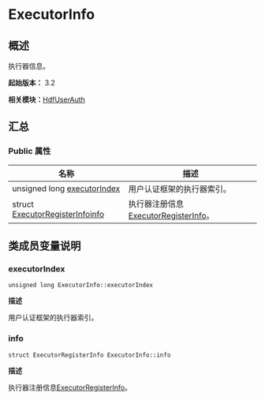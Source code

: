 # ExecutorInfo


## 概述

执行器信息。

**起始版本：** 3.2

**相关模块：**[HdfUserAuth](_hdf_user_auth_v10.md)


## 汇总


### Public 属性

| 名称 | 描述 | 
| -------- | -------- |
| unsigned long [executorIndex](#executorindex) | 用户认证框架的执行器索引。 | 
| struct [ExecutorRegisterInfo](_executor_register_info_v10.md)[info](#info) | 执行器注册信息[ExecutorRegisterInfo](_executor_register_info_v10.md)。 | 


## 类成员变量说明


### executorIndex

```
unsigned long ExecutorInfo::executorIndex
```

**描述**

用户认证框架的执行器索引。


### info

```
struct ExecutorRegisterInfo ExecutorInfo::info
```

**描述**

执行器注册信息[ExecutorRegisterInfo](_executor_register_info_v10.md)。

